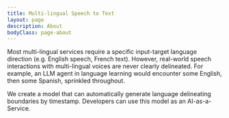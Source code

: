 ```yaml
---
title: Multi-lingual Speech to Text
layout: page
description: About
bodyClass: page-about
---
```


Most multi-lingual services require a specific input-target language direction (e.g. English speech, French text). However, real-world speech interactions with multi-lingual voices are never clearly delineated. For example, an LLM agent in language learning would encounter some English, then some Spanish, sprinkled throughout.

We create a model that can automatically generate language delineating boundaries by timestamp. Developers can use this model as an AI-as-a-Service. 